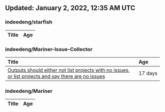 ## Updated: January 2, 2022, 12:35 AM UTC


### indeedeng/starfish
|**Title**|**Age**|
|:----|:----|


### indeedeng/Mariner-Issue-Collector
|**Title**|**Age**|
|:----|:----|
|[Outputs should either not list projects with no issues, or list projects and say there are no issues](https://github.com/indeedeng/Mariner-Issue-Collector/issues/40)|17&nbsp;days|


### indeedeng/Mariner
|**Title**|**Age**|
|:----|:----|
